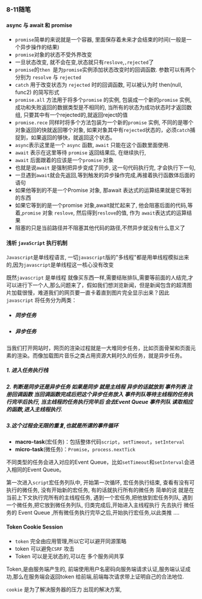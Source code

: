 ### 8-11随笔

#### async 与 await 和 promise

- `promise`简单的来说就是一个容器, 里面保存着未来才会结束的时间(一般是一个异步操作的结果)
- `promise`对象的状态不受外界改变
- 一旦状态改变, 就不会在变,状态就只有`reslove`,`,rejected`了
- `promise`的`then `是为`promise`实例添加状态改变时的回调函数. 参数可以有两个分别为 `resolve` 与 `rejected`
- `catch` 用于改变状态为 `rejected` 时的回调函数, 可以被认为时 then(null, func2) 的简写形式
- `promise.all` 方法用于将多个`promise` 的实例, 包装成一个新的`promise` 实例, 成功和失败返回的数据类型是不相同的, 当所有的状态为成功状态时才返回数组, 只要其中有一个rejected的,就返回reject的值
- `promise.rece` 同样时将多个方法包装为一个新的`promise` 实例, 不同的是哪个对象返回的快就返回哪个对象, 如果对象其中有`rejected`状态的，必须`catch`捕捉到，如果返回的够快，就返回这个状态。
- `async`表示这里是一个 `async` 函数, `await` 只能在这个函数里面使用.
- `await` 表示在这里等待 `promise` 返回结果后, 在继续执行,
- `await` 后面跟着的应该是一个`promise` 对象
- 也就是说`await` 是强制把异步变成了同步, 这一句代码执行完, 才会执行下一句,
- 一旦遇到`await`就会先返回,等到触发的异步操作完成,再接着执行函数体后面的语句
- 如果他等到的不是一个Promise 对象, 那await 表达式的运算结果就是它等到的东西
- 如果它等到的是一个promise 对象,await就忙起来了, 他会阻塞后面的代码,等着,`promise` 对象 `reslove`, 然后得到`reslove`的值, 作为 `await`表达式的运算结果
- 阻塞的只是当前路径并不阻塞其他代码的路径,不然异步就没有什么意义了



#### 浅析 `javaScript` 执行机制

`Javascript`是单线程语言, 一切`javascript`版的"多线程"都是用单线程模拟出来的,因为`javascript`是单线程这一核心没有改变

既然`javascript` 是单线程 就像买东西一样,需要结账排队,需要等前面的人结完,才可以进行下一个人,那么问题来了，假如我们想浏览新闻，但是新闻包含的超清图片加载很慢，难道我们的网页要一直卡着直到图片完全显示出来？因此 `javascript` 将任务分为两类：

- ##### 同步任务

- ##### 异步任务

当我们打开网站时，网页的渲染过程就是一大堆同步任务，比如页面骨架和页面元素的渲染。而像加载图片音乐之类占用资源大耗时久的任务，就是异步任务。

##### 1. 进入任务执行栈

##### 2. 判断是同步还是异步任务 如果是同步 就是主线程 异步的话就放到 事件列表 注册回调函数 当回调函数完成后把这个异步任务放入 事件列队等待主线程的任务执行完毕后执行, 当主线程的任务执行完毕后 会去Event Queue 事件列队 读取相应的函数,进入主线程执行.

##### 3.这个过程会无限的重复,也就是所谓的事件循环

- **macro-task**(宏任务)：包括整体代码`script`，`setTimeout`，`setInterval`
- **micro-task**(微任务)：`Promise`，`process.nextTick`

不同类型的任务会进入对应的Event Queue，比如`setTimeout`和`setInterval`会进入相同的Event Queue。

第一次进入`script`宏任务列队中, 开始第一次循环, 宏任务执行结束, 查看有没有可执行的微任务, 没有开始新的宏任务, 有的话就执行所有的微任务 简单的说 就是在当前上下文执行完所有的主线程任务, 遇到一个宏任务,把他放到宏任务列队, 遇到一个微任务,把它放到微任务列队, 归类完成后,开始进入主线程执行 先去执行 微任务的 Event Queue ,所有微任务执行完毕之后,开始执行宏任务,以此类推 ....  

#### Token Cookie Session

- `token`  完全由应用管理,所以它可以避开同源策略
- token 可以避免`CSRF` 攻击
- Token 可以是无状态的,可以在 多个服务间共享 

Token,是由服务端产生的, 前端使用用户名密码向服务端请求认证,服务端认证成功,那么在服务端会返回token 给前端,前端每次请求带上证明自己的合法地位.

`cookie` 是为了解决服务器的压力 出现的解决方案,

